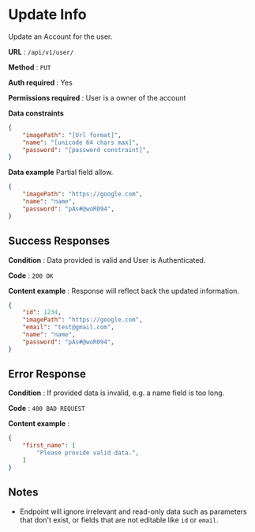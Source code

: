 # Update Info

Update an Account for the user.

**URL** : `/api/v1/user/`

**Method** : `PUT`

**Auth required** : Yes

**Permissions required** : User is a owner of the account

**Data constraints**

```json
{
    "imagePath": "[Url format]",
    "name": "[unicode 64 chars max]",
    "password": "[password constraint]",
}
```

**Data example** Partial field allow.

```json
{
    "imagePath": "https://google.com",
    "name": "name",
    "password": "pAs#@woR094",
}
```

## Success Responses

**Condition** : Data provided is valid and User is Authenticated.

**Code** : `200 OK`

**Content example** : Response will reflect back the updated information.

```json
{
    "id": 1234,
    "imagePath": "https://google.com",
    "email": "test@gmail.com",
    "name": "name",
    "password": "pAs#@woR094",
}
```

## Error Response

**Condition** : If provided data is invalid, e.g. a name field is too long.

**Code** : `400 BAD REQUEST`

**Content example** :

```json
{
    "first_name": [
        "Please provide valid data.",
    ]
}
```

## Notes

* Endpoint will ignore irrelevant and read-only data such as parameters that
  don't exist, or fields that are not editable like `id` or `email`.